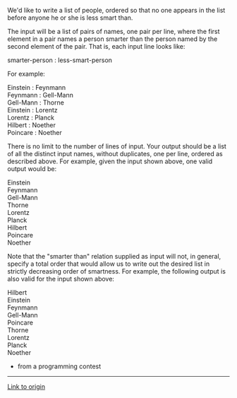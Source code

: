 We'd like to write a list of people, ordered so that no one appears in the list before anyone he or she is less smart than.

The input will be a list of pairs of names, one pair per line, where the first element in a pair names a person smarter than the person named by the second element of the pair.   That is, each input line looks like:

smarter-person : less-smart-person

For example:


Einstein : Feynmann  
Feynmann : Gell-Mann  
Gell-Mann : Thorne  
Einstein : Lorentz  
Lorentz : Planck  
Hilbert : Noether  
Poincare : Noether

There is no limit to the number of lines of input.   Your output should be a list of all the distinct input names, without duplicates, one per line, ordered as described above.   For example, given the input shown above, one valid output would be:

Einstein  
Feynmann  
Gell-Mann  
Thorne  
Lorentz  
Planck  
Hilbert  
Poincare  
Noether

Note that the "smarter than" relation supplied as input will not, in general, specify a total order that would allow us to write out the desired list in strictly decreasing order of smartness.   For example, the following output is also valid for the input shown above:

Hilbert  
Einstein  
Feynmann  
Gell-Mann  
Poincare  
Thorne  
Lorentz  
Planck  
Noether

* from a programming contest

---

[Link to origin](https://www.reddit.com/r/dailyprogrammer/qp4jv)